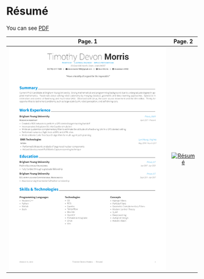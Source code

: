 # Résumé

You can see [PDF](https://raw.githubusercontent.com/DevonMorris/Resume-CV/master/examples/resume.pdf)

| Page. 1 | Page. 2 |
|:---:|:---:|
| [![Résumé](https://raw.githubusercontent.com/DevonMorris/Resume-CV/master/examples/resume-0.png)](https://raw.githubusercontent.com/DevonMorris/Resume-CV/master/examples/resume.pdf)  | [![Résumé](https://raw.githubusercontent.com/DevonMorris/Resume-CV/master/examples/resume-1.png)](https://raw.githubusercontent.com/DevonMorris/Resume-CV/master/examples/resume.pdf) |

<!--# Cover Letter-->

<!--You can see [PDF](https://raw.githubusercontent.com/DevonMorris/Resume-CV/master/examples/coverletter.pdf)-->

<!--| Without Sections | With Sections |-->
<!--|:---:|:---:|-->
<!--| [![Cover Letter(Traditional)](https://raw.githubusercontent.com/DevonMorris/Resume-CV/master/examples/coverletter-0.png)](https://raw.githubusercontent.com/DevonMorris/Resume-CV/master/examples/coverletter.pdf)  | [![Cover Letter(Awesome)](https://raw.githubusercontent.com/DevonMorris/Resume-CV/master/examples/coverletter-1.png)](https://raw.githubusercontent.com/DevonMorris/Resume-CV/master/examples/coverletter.pdf) |-->
